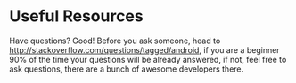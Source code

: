 # Useful Resources 

Have questions? Good! Before you ask someone, head to http://stackoverflow.com/questions/tagged/android, if you are a beginner 90% of the time your questions will be already answered, if not, feel free to ask questions, there are a bunch of awesome developers there.